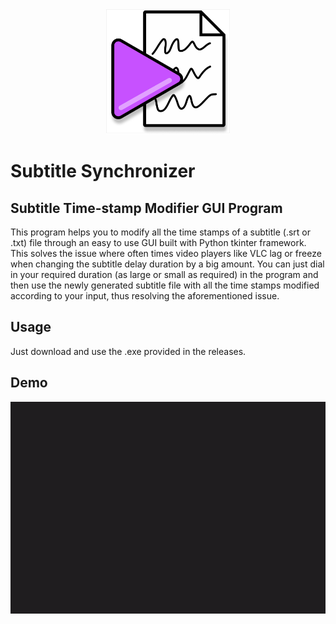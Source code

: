 <div align="center">
<img src="https://github.com/rush1dan/subtitle-synchronizer/blob/master/SubSyncIcon.png?raw=true" height="200">
</div>



# Subtitle Synchronizer

## Subtitle Time-stamp Modifier GUI Program

This program helps you to modify all the time stamps of a subtitle (.srt or .txt) file through an easy to use GUI built with Python tkinter framework. This solves the issue where often times video players like VLC lag or freeze when changing the subtitle delay duration by a big amount. You can just dial in your required duration (as large or small as required) in the program and then use the newly generated subtitle file with all the time stamps modified according to your input, thus resolving the aforementioned issue.


## Usage

Just download and use the .exe provided in the releases.


## Demo

<div align="center">
<img src="https://github.com/rush1dan/subtitle-synchronizer/blob/master/SubtitleSynchronizerDemo.gif?raw=true">
</div>

